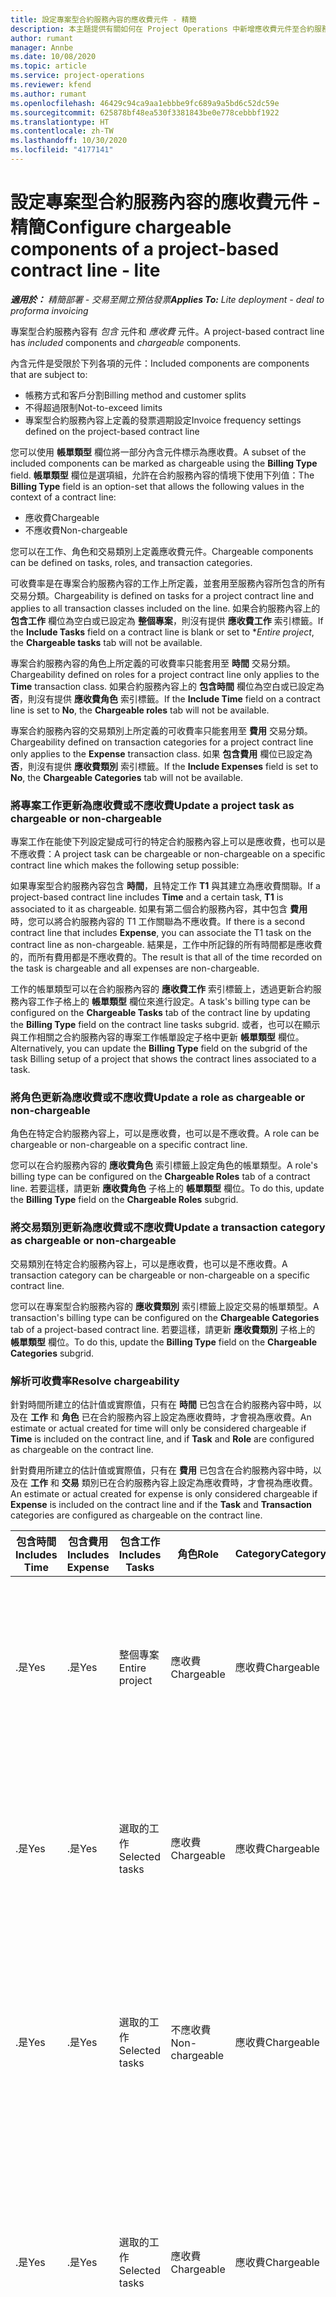 ```yaml
---
title: 設定專案型合約服務內容的應收費元件 - 精簡
description: 本主題提供有關如何在 Project Operations 中新增應收費元件至合約服務內容的資訊。
author: rumant
manager: Annbe
ms.date: 10/08/2020
ms.topic: article
ms.service: project-operations
ms.reviewer: kfend
ms.author: rumant
ms.openlocfilehash: 46429c94ca9aa1ebbbe9fc689a9a5bd6c52dc59e
ms.sourcegitcommit: 625878bf48ea530f3381843be0e778cebbbf1922
ms.translationtype: HT
ms.contentlocale: zh-TW
ms.lasthandoff: 10/30/2020
ms.locfileid: "4177141"
---
```

# <a name="configure-chargeable-components-of-a-project-based-contract-line---lite"></a><span data-ttu-id="711cd-103">設定專案型合約服務內容的應收費元件 - 精簡</span><span class="sxs-lookup"><span data-stu-id="711cd-103">Configure chargeable components of a project-based contract line - lite</span></span>

<span data-ttu-id="711cd-104">_**適用於：** 精簡部署 - 交易至開立預估發票_</span><span class="sxs-lookup"><span data-stu-id="711cd-104">_**Applies To:** Lite deployment - deal to proforma invoicing_</span></span>

<span data-ttu-id="711cd-105">專案型合約服務內容有 *包含* 元件和 *應收費* 元件。</span><span class="sxs-lookup"><span data-stu-id="711cd-105">A project-based contract line has *included* components and *chargeable* components.</span></span>

<span data-ttu-id="711cd-106">內含元件是受限於下列各項的元件：</span><span class="sxs-lookup"><span data-stu-id="711cd-106">Included components are components that are subject to:</span></span>

  - <span data-ttu-id="711cd-107">帳務方式和客戶分割</span><span class="sxs-lookup"><span data-stu-id="711cd-107">Billing method and customer splits</span></span>
  - <span data-ttu-id="711cd-108">不得超過限制</span><span class="sxs-lookup"><span data-stu-id="711cd-108">Not-to-exceed limits</span></span> 
  - <span data-ttu-id="711cd-109">專案型合約服務內容上定義的發票週期設定</span><span class="sxs-lookup"><span data-stu-id="711cd-109">Invoice frequency settings defined on the project-based contract line</span></span>

<span data-ttu-id="711cd-110">您可以使用 **帳單類型** 欄位將一部分內含元件標示為應收費。</span><span class="sxs-lookup"><span data-stu-id="711cd-110">A subset of the included components can be marked as chargeable using the **Billing Type** field.</span></span> <span data-ttu-id="711cd-111">**帳單類型** 欄位是選項組，允許在合約服務內容的情境下使用下列值：</span><span class="sxs-lookup"><span data-stu-id="711cd-111">The **Billing Type** field is an option-set that allows the following values in the context of a contract line:</span></span>

  - <span data-ttu-id="711cd-112">應收費</span><span class="sxs-lookup"><span data-stu-id="711cd-112">Chargeable</span></span>
  - <span data-ttu-id="711cd-113">不應收費</span><span class="sxs-lookup"><span data-stu-id="711cd-113">Non-chargeable</span></span>

<span data-ttu-id="711cd-114">您可以在工作、角色和交易類別上定義應收費元件。</span><span class="sxs-lookup"><span data-stu-id="711cd-114">Chargeable components can be defined on tasks, roles, and transaction categories.</span></span>

<span data-ttu-id="711cd-115">可收費率是在專案合約服務內容的工作上所定義，並套用至服務內容所包含的所有交易分類。</span><span class="sxs-lookup"><span data-stu-id="711cd-115">Chargeability is defined on tasks for a project contract line and applies to all transaction classes included on the line.</span></span> <span data-ttu-id="711cd-116">如果合約服務內容上的 **包含工作** 欄位為空白或已設定為 **整個專案**，則沒有提供 **應收費工作** 索引標籤。</span><span class="sxs-lookup"><span data-stu-id="711cd-116">If the **Include Tasks** field on a contract line is blank or set to \**Entire project*, the **Chargeable tasks** tab will not be available.</span></span>

<span data-ttu-id="711cd-117">專案合約服務內容的角色上所定義的可收費率只能套用至 **時間** 交易分類。</span><span class="sxs-lookup"><span data-stu-id="711cd-117">Chargeability defined on roles for a project contract line only applies to the **Time** transaction class.</span></span> <span data-ttu-id="711cd-118">如果合約服務內容上的 **包含時間** 欄位為空白或已設定為 **否**，則沒有提供 **應收費角色** 索引標籤。</span><span class="sxs-lookup"><span data-stu-id="711cd-118">If the **Include Time** field on a contract line is set to **No**, the **Chargeable roles** tab will not be available.</span></span>

<span data-ttu-id="711cd-119">專案合約服務內容的交易類別上所定義的可收費率只能套用至 **費用** 交易分類。</span><span class="sxs-lookup"><span data-stu-id="711cd-119">Chargeability defined on transaction categories for a project contract line only applies to the **Expense** transaction class.</span></span> <span data-ttu-id="711cd-120">如果 **包含費用** 欄位已設定為 **否**，則沒有提供 **應收費類別** 索引標籤。</span><span class="sxs-lookup"><span data-stu-id="711cd-120">If the **Include Expenses** field is set to **No**, the **Chargeable Categories** tab will not be available.</span></span>

### <a name="update-a-project-task-as-chargeable-or-non-chargeable"></a><span data-ttu-id="711cd-121">將專案工作更新為應收費或不應收費</span><span class="sxs-lookup"><span data-stu-id="711cd-121">Update a project task as chargeable or non-chargeable</span></span>

<span data-ttu-id="711cd-122">專案工作在能使下列設定變成可行的特定合約服務內容上可以是應收費，也可以是不應收費：</span><span class="sxs-lookup"><span data-stu-id="711cd-122">A project task can be chargeable or non-chargeable on a specific contract line which makes the following setup possible:</span></span>

<span data-ttu-id="711cd-123">如果專案型合約服務內容包含 **時間**，且特定工作 **T1** 與其建立為應收費關聯。</span><span class="sxs-lookup"><span data-stu-id="711cd-123">If a project-based contract line includes **Time** and a certain task, **T1** is associated to it as chargeable.</span></span> <span data-ttu-id="711cd-124">如果有第二個合約服務內容，其中包含 **費用** 時，您可以將合約服務內容的 T1 工作關聯為不應收費。</span><span class="sxs-lookup"><span data-stu-id="711cd-124">If there is a second contract line that includes **Expense**, you can associate the T1 task on the contract line as non-chargeable.</span></span> <span data-ttu-id="711cd-125">結果是，工作中所記錄的所有時間都是應收費的，而所有費用都是不應收費的。</span><span class="sxs-lookup"><span data-stu-id="711cd-125">The result is that all of the time recorded on the task is chargeable and all expenses are non-chargeable.</span></span>

<span data-ttu-id="711cd-126">工作的帳單類型可以在合約服務內容的 **應收費工作** 索引標籤上，透過更新合約服務內容工作子格上的 **帳單類型** 欄位來進行設定。</span><span class="sxs-lookup"><span data-stu-id="711cd-126">A task's billing type can be configured on the **Chargeable Tasks** tab of the contract line by updating the **Billing Type** field on the contract line tasks subgrid.</span></span> <span data-ttu-id="711cd-127">或者，也可以在顯示與工作相關之合約服務內容的專案工作帳單設定子格中更新 **帳單類型** 欄位。</span><span class="sxs-lookup"><span data-stu-id="711cd-127">Alternatively, you can update the **Billing Type** field on the subgrid of the task Billing setup of a project that shows the contract lines associated to a task.</span></span>

### <a name="update-a-role-as-chargeable-or-non-chargeable"></a><span data-ttu-id="711cd-128">將角色更新為應收費或不應收費</span><span class="sxs-lookup"><span data-stu-id="711cd-128">Update a role as chargeable or non-chargeable</span></span>

<span data-ttu-id="711cd-129">角色在特定合約服務內容上，可以是應收費，也可以是不應收費。</span><span class="sxs-lookup"><span data-stu-id="711cd-129">A role can be chargeable or non-chargeable on a specific contract line.</span></span>

<span data-ttu-id="711cd-130">您可以在合約服務內容的 **應收費角色** 索引標籤上設定角色的帳單類型。</span><span class="sxs-lookup"><span data-stu-id="711cd-130">A role's billing type can be configured on the **Chargeable Roles** tab of a contract line.</span></span> <span data-ttu-id="711cd-131">若要這樣，請更新 **應收費角色** 子格上的 **帳單類型** 欄位。</span><span class="sxs-lookup"><span data-stu-id="711cd-131">To do this, update the **Billing Type** field on the **Chargeable Roles** subgrid.</span></span>

### <a name="update-a-transaction-category-as-chargeable-or-non-chargeable"></a><span data-ttu-id="711cd-132">將交易類別更新為應收費或不應收費</span><span class="sxs-lookup"><span data-stu-id="711cd-132">Update a transaction category as chargeable or non-chargeable</span></span>

<span data-ttu-id="711cd-133">交易類別在特定合約服務內容上，可以是應收費，也可以是不應收費。</span><span class="sxs-lookup"><span data-stu-id="711cd-133">A transaction category can be chargeable or non-chargeable on a specific contract line.</span></span>

<span data-ttu-id="711cd-134">您可以在專案型合約服務內容的 **應收費類別** 索引標籤上設定交易的帳單類型。</span><span class="sxs-lookup"><span data-stu-id="711cd-134">A transaction's billing type can be configured on the **Chargeable Categories** tab of a project-based contract line.</span></span> <span data-ttu-id="711cd-135">若要這樣，請更新 **應收費類別** 子格上的 **帳單類型** 欄位。</span><span class="sxs-lookup"><span data-stu-id="711cd-135">To do this, update the **Billing Type** field on the **Chargeable Categories** subgrid.</span></span>

### <a name="resolve-chargeability"></a><span data-ttu-id="711cd-136">解析可收費率</span><span class="sxs-lookup"><span data-stu-id="711cd-136">Resolve chargeability</span></span>

<span data-ttu-id="711cd-137">針對時間所建立的估計值或實際值，只有在 **時間** 已包含在合約服務內容中時，以及在 **工作** 和 **角色** 已在合約服務內容上設定為應收費時，才會視為應收費。</span><span class="sxs-lookup"><span data-stu-id="711cd-137">An estimate or actual created for time will only be considered chargeable if **Time** is included on the contract line, and if **Task** and **Role** are configured as chargeable on the contract line.</span></span>

<span data-ttu-id="711cd-138">針對費用所建立的估計值或實際值，只有在 **費用** 已包含在合約服務內容中時，以及在 **工作** 和 **交易** 類別已在合約服務內容上設定為應收費時，才會視為應收費。</span><span class="sxs-lookup"><span data-stu-id="711cd-138">An estimate or actual created for expense is only considered chargeable if **Expense** is included on the contract line and if the **Task** and **Transaction** categories are configured as chargeable on the contract line.</span></span>


| <span data-ttu-id="711cd-139">包含時間</span><span class="sxs-lookup"><span data-stu-id="711cd-139">Includes Time</span></span> | <span data-ttu-id="711cd-140">包含費用</span><span class="sxs-lookup"><span data-stu-id="711cd-140">Includes Expense</span></span> | <span data-ttu-id="711cd-141">包含工作</span><span class="sxs-lookup"><span data-stu-id="711cd-141">Includes Tasks</span></span> | <span data-ttu-id="711cd-142">角色</span><span class="sxs-lookup"><span data-stu-id="711cd-142">Role</span></span>           | <span data-ttu-id="711cd-143">Category</span><span class="sxs-lookup"><span data-stu-id="711cd-143">Category</span></span>       | <span data-ttu-id="711cd-144">工作​​</span><span class="sxs-lookup"><span data-stu-id="711cd-144">Task</span></span>                                                                                                      |
|---------------|------------------|----------------|----------------|----------------|-----------------------------------------------------------------------------------------------------------|
| <span data-ttu-id="711cd-145">.是</span><span class="sxs-lookup"><span data-stu-id="711cd-145">Yes</span></span>           | <span data-ttu-id="711cd-146">.是</span><span class="sxs-lookup"><span data-stu-id="711cd-146">Yes</span></span>              | <span data-ttu-id="711cd-147">整個專案</span><span class="sxs-lookup"><span data-stu-id="711cd-147">Entire project</span></span> | <span data-ttu-id="711cd-148">應收費</span><span class="sxs-lookup"><span data-stu-id="711cd-148">Chargeable</span></span>     | <span data-ttu-id="711cd-149">應收費</span><span class="sxs-lookup"><span data-stu-id="711cd-149">Chargeable</span></span>     | <span data-ttu-id="711cd-150">時間實際值的帳單：**應收費**</span><span class="sxs-lookup"><span data-stu-id="711cd-150">Billing on a Time actual: **Chargeable**</span></span> </br> <span data-ttu-id="711cd-151">費用實際值的帳單類型：**應收費**</span><span class="sxs-lookup"><span data-stu-id="711cd-151">Billing type on Expense actual: **Chargeable**</span></span>           |
| <span data-ttu-id="711cd-152">.是</span><span class="sxs-lookup"><span data-stu-id="711cd-152">Yes</span></span>           | <span data-ttu-id="711cd-153">.是</span><span class="sxs-lookup"><span data-stu-id="711cd-153">Yes</span></span>              | <span data-ttu-id="711cd-154">選取的工作</span><span class="sxs-lookup"><span data-stu-id="711cd-154">Selected tasks</span></span> | <span data-ttu-id="711cd-155">應收費</span><span class="sxs-lookup"><span data-stu-id="711cd-155">Chargeable</span></span>     | <span data-ttu-id="711cd-156">應收費</span><span class="sxs-lookup"><span data-stu-id="711cd-156">Chargeable</span></span>     | <span data-ttu-id="711cd-157">時間實際值的帳單：**應收費**</span><span class="sxs-lookup"><span data-stu-id="711cd-157">Billing on a Time actual: **Chargeable**</span></span> </br> <span data-ttu-id="711cd-158">費用實際值的帳單類型：**應收費**</span><span class="sxs-lookup"><span data-stu-id="711cd-158">Billing type on Expense actual: **Chargeable**</span></span>           |
| <span data-ttu-id="711cd-159">.是</span><span class="sxs-lookup"><span data-stu-id="711cd-159">Yes</span></span>           | <span data-ttu-id="711cd-160">.是</span><span class="sxs-lookup"><span data-stu-id="711cd-160">Yes</span></span>              | <span data-ttu-id="711cd-161">選取的工作</span><span class="sxs-lookup"><span data-stu-id="711cd-161">Selected tasks</span></span> | <span data-ttu-id="711cd-162">不應收費</span><span class="sxs-lookup"><span data-stu-id="711cd-162">Non-chargeable</span></span> | <span data-ttu-id="711cd-163">應收費</span><span class="sxs-lookup"><span data-stu-id="711cd-163">Chargeable</span></span>     | <span data-ttu-id="711cd-164">時間實際值的帳單：**不應收費**</span><span class="sxs-lookup"><span data-stu-id="711cd-164">Billing on a Time actual: **Non-chargeable**</span></span> </br> <span data-ttu-id="711cd-165">費用實際值的帳單類型：**應收費**</span><span class="sxs-lookup"><span data-stu-id="711cd-165">Billing type on Expense actual: **Chargeable**</span></span>       |
| <span data-ttu-id="711cd-166">.是</span><span class="sxs-lookup"><span data-stu-id="711cd-166">Yes</span></span>           | <span data-ttu-id="711cd-167">.是</span><span class="sxs-lookup"><span data-stu-id="711cd-167">Yes</span></span>              | <span data-ttu-id="711cd-168">選取的工作</span><span class="sxs-lookup"><span data-stu-id="711cd-168">Selected tasks</span></span> | <span data-ttu-id="711cd-169">應收費</span><span class="sxs-lookup"><span data-stu-id="711cd-169">Chargeable</span></span>     | <span data-ttu-id="711cd-170">應收費</span><span class="sxs-lookup"><span data-stu-id="711cd-170">Chargeable</span></span>     | <span data-ttu-id="711cd-171">時間實際值的帳單：**不應收費**</span><span class="sxs-lookup"><span data-stu-id="711cd-171">Billing on a Time actual: **Non-chargeable**</span></span> </br> <span data-ttu-id="711cd-172">費用實際值的帳單類型：**不應收費**</span><span class="sxs-lookup"><span data-stu-id="711cd-172">Billing type on Expense actual:   **Non-chargeable**</span></span> |
| <span data-ttu-id="711cd-173">.是</span><span class="sxs-lookup"><span data-stu-id="711cd-173">Yes</span></span>           | <span data-ttu-id="711cd-174">.是</span><span class="sxs-lookup"><span data-stu-id="711cd-174">Yes</span></span>              | <span data-ttu-id="711cd-175">選取的工作</span><span class="sxs-lookup"><span data-stu-id="711cd-175">Selected tasks</span></span> | <span data-ttu-id="711cd-176">不應收費</span><span class="sxs-lookup"><span data-stu-id="711cd-176">Non-chargeable</span></span> | <span data-ttu-id="711cd-177">應收費</span><span class="sxs-lookup"><span data-stu-id="711cd-177">Chargeable</span></span>     | <span data-ttu-id="711cd-178">時間實際值的帳單：**不應收費**</span><span class="sxs-lookup"><span data-stu-id="711cd-178">Billing on a Time actual: **Non-chargeable**</span></span> </br> <span data-ttu-id="711cd-179">費用實際值的帳單類型：**不應收費**</span><span class="sxs-lookup"><span data-stu-id="711cd-179">Billing type on Expense actual:   **Non-chargeable**</span></span> |
| <span data-ttu-id="711cd-180">.是</span><span class="sxs-lookup"><span data-stu-id="711cd-180">Yes</span></span>           | <span data-ttu-id="711cd-181">.是</span><span class="sxs-lookup"><span data-stu-id="711cd-181">Yes</span></span>              | <span data-ttu-id="711cd-182">選取的工作</span><span class="sxs-lookup"><span data-stu-id="711cd-182">Selected tasks</span></span> | <span data-ttu-id="711cd-183">不應收費</span><span class="sxs-lookup"><span data-stu-id="711cd-183">Non-chargeable</span></span> | <span data-ttu-id="711cd-184">不應收費</span><span class="sxs-lookup"><span data-stu-id="711cd-184">Non-chargeable</span></span> | <span data-ttu-id="711cd-185">時間實際值的帳單：**不應收費**</span><span class="sxs-lookup"><span data-stu-id="711cd-185">Billing on a Time actual: **Non-chargeable**</span></span> </br> <span data-ttu-id="711cd-186">費用實際值的帳單類型：**不應收費**</span><span class="sxs-lookup"><span data-stu-id="711cd-186">Billing type on Expense actual:   **Non-chargeable**</span></span> |
| <span data-ttu-id="711cd-187">無</span><span class="sxs-lookup"><span data-stu-id="711cd-187">No</span></span>            | <span data-ttu-id="711cd-188">.是</span><span class="sxs-lookup"><span data-stu-id="711cd-188">Yes</span></span>              | <span data-ttu-id="711cd-189">整個專案</span><span class="sxs-lookup"><span data-stu-id="711cd-189">Entire project</span></span> | <span data-ttu-id="711cd-190">無法設定</span><span class="sxs-lookup"><span data-stu-id="711cd-190">Can't be set</span></span>   | <span data-ttu-id="711cd-191">應收費</span><span class="sxs-lookup"><span data-stu-id="711cd-191">Chargeable</span></span>     | <span data-ttu-id="711cd-192">時間實際值的帳單：**無法使用**</span><span class="sxs-lookup"><span data-stu-id="711cd-192">Billing on a Time actual: **Not available**</span></span></br><span data-ttu-id="711cd-193">費用實際值的帳單類型：**應收費**</span><span class="sxs-lookup"><span data-stu-id="711cd-193">Billing type on Expense actual: **Chargeable**</span></span>          |
| <span data-ttu-id="711cd-194">無</span><span class="sxs-lookup"><span data-stu-id="711cd-194">No</span></span>            | <span data-ttu-id="711cd-195">.是</span><span class="sxs-lookup"><span data-stu-id="711cd-195">Yes</span></span>              | <span data-ttu-id="711cd-196">整個專案</span><span class="sxs-lookup"><span data-stu-id="711cd-196">Entire project</span></span> | <span data-ttu-id="711cd-197">無法設定</span><span class="sxs-lookup"><span data-stu-id="711cd-197">Can't be set</span></span>   | <span data-ttu-id="711cd-198">不應收費</span><span class="sxs-lookup"><span data-stu-id="711cd-198">Non-chargeable</span></span> | <span data-ttu-id="711cd-199">時間實際值的帳單：**無法使用**</span><span class="sxs-lookup"><span data-stu-id="711cd-199">Billing on a Time actual: **Not available**</span></span></br> <span data-ttu-id="711cd-200">費用實際值的帳單類型：**不應收費**</span><span class="sxs-lookup"><span data-stu-id="711cd-200">Billing type on Expense actual: **Non-chargeable**</span></span>     |
| <span data-ttu-id="711cd-201">.是</span><span class="sxs-lookup"><span data-stu-id="711cd-201">Yes</span></span>           | <span data-ttu-id="711cd-202">無</span><span class="sxs-lookup"><span data-stu-id="711cd-202">No</span></span>               | <span data-ttu-id="711cd-203">整個專案</span><span class="sxs-lookup"><span data-stu-id="711cd-203">Entire project</span></span> | <span data-ttu-id="711cd-204">應收費</span><span class="sxs-lookup"><span data-stu-id="711cd-204">Chargeable</span></span>     | <span data-ttu-id="711cd-205">無法設定</span><span class="sxs-lookup"><span data-stu-id="711cd-205">Can't be set</span></span>   | <span data-ttu-id="711cd-206">時間實際值的帳單：**應收費**</span><span class="sxs-lookup"><span data-stu-id="711cd-206">Billing on a Time actual: **Chargeable**</span></span> </br> <span data-ttu-id="711cd-207">費用實際值的帳單類型：**無法使用**</span><span class="sxs-lookup"><span data-stu-id="711cd-207">Billing type on Expense actual: **Not available**</span></span>        |
| <span data-ttu-id="711cd-208">.是</span><span class="sxs-lookup"><span data-stu-id="711cd-208">Yes</span></span>           | <span data-ttu-id="711cd-209">無</span><span class="sxs-lookup"><span data-stu-id="711cd-209">No</span></span>               | <span data-ttu-id="711cd-210">整個專案</span><span class="sxs-lookup"><span data-stu-id="711cd-210">Entire project</span></span> | <span data-ttu-id="711cd-211">不應收費</span><span class="sxs-lookup"><span data-stu-id="711cd-211">Non-chargeable</span></span> | <span data-ttu-id="711cd-212">無法設定</span><span class="sxs-lookup"><span data-stu-id="711cd-212">Can't be set</span></span>   | <span data-ttu-id="711cd-213">時間實際值的帳單：**不應收費**</span><span class="sxs-lookup"><span data-stu-id="711cd-213">Billing on a Time actual: **Non-chargeable**</span></span> </br><span data-ttu-id="711cd-214">費用實際值的帳單類型：**無法使用**</span><span class="sxs-lookup"><span data-stu-id="711cd-214">Billing type on Expense actual: **Not   available**</span></span>   |
